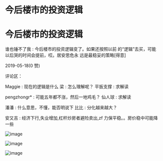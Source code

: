 # 今后楼市的投资逻辑

# 今后楼市的投资逻辑

谁也锤不了我 : 今后楼市的投资逻辑变了。如果还按照以前 的“逻辑”去买，可能以后哭的时间会提前，哎。居安思危永 远是最稳妥的策略[得意]

2019-05-18(0 赞)

评论区：

Maggie : 现在的逻辑是什么 梁 : 怎么理解呢？ 平扳支撑 : 求解读

pengzhongr* : 可能五年都不涨，然后一地鸡毛？ 仙人球 : 求解读

潘潘 : 什么意思，不懂，能否明说下 比比 : 分化越来越大？

安又吉 : 经济下行,失业增加,杠杆炒房者避险卖出,zf 力保平稳。。房价稳中可能降一些

![image](img/Image_059.png)

![image](img/Image_060.png)

![image](img/Image_061.png)
